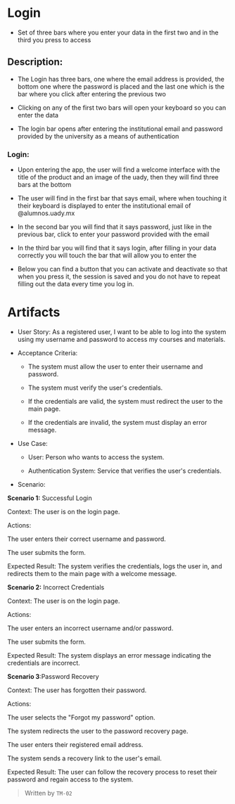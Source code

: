 # Login

- Set of three bars where you enter your data in the first two and in the third you press to access 

## Description:

- The Login has three bars, one where the email address is provided, the bottom one where the password is placed and the last one which is the bar where you click after entering the previous two

- Clicking on any of the first two bars will open your keyboard so you can enter the data 

- The login bar opens after entering the institutional email and password provided by the university as a means of authentication 


### Login:

- Upon entering the app, the user will find a welcome interface with the title of the product and an image of the uady, then they will find three bars at the bottom

- The user will find in the first bar that says email, where when touching it their keyboard is displayed to enter the institutional email of @alumnos.uady.mx

- In the second bar you will find that it says password, just like in the previous bar, click to enter your password provided with the email

- In the third bar you will find that it says login, after filling in your data correctly you will touch the bar that will allow you to enter the 

- Below you can find a button that you can activate and deactivate so that when you press it, the session is saved and you do not have to repeat filling out the data every time you log in.


# Artifacts 

- User Story:
As a registered user, I want to be able to log into the system using my username and password to access my courses and materials.

- Acceptance Criteria:
    -  The system must allow the user to enter their username and password.

    -  The system must verify the user's credentials.

    - If the credentials are valid, the system must redirect the user to the main page.

   -  If the credentials are invalid, the system must display an error message.

- Use Case:

   - User: Person who wants to access the system.

   - Authentication System: Service that verifies the user's credentials.

- Scenario:

**Scenario 1:** Successful Login

Context: The user is on the login page.

Actions:

The user enters their correct username and password.

The user submits the form.

Expected Result: The system verifies the credentials, logs the user in, and redirects them to the main page with a welcome message.


****Scenario 2:**** Incorrect Credentials

Context: The user is on the login page.

Actions:

The user enters an incorrect username and/or password.

The user submits the form.

Expected Result: The system displays an error message indicating the credentials are incorrect.

**Scenario 3**:Password Recovery

Context: The user has forgotten their password.

Actions:

The user selects the "Forgot my password" option.

The system redirects the user to the password recovery page.

The user enters their registered email address.

The system sends a recovery link to the user's email.

Expected Result: The user can follow the recovery process to reset their password and regain access to the system.
> Written by `TM-02`
